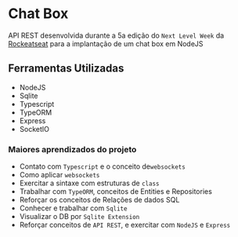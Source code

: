 # Chat Box

API REST desenvolvida durante a 5a edição do `Next Level Week` da [Rockeatseat](https://rocketseat.com.br/) para a implantação de um chat box em NodeJS

## Ferramentas Utilizadas

- NodeJS
- Sqlite
- Typescript
- TypeORM
- Express
- SocketIO

### Maiores aprendizados do projeto

- Contato com `Typescript` e o conceito de`websockets`
- Como aplicar `websockets`
- Exercitar a sintaxe com estruturas de `class`
- Trabalhar com `TypeORM`, conceitos de Entities e Repositories
- Reforçar os conceitos de Relações de dados SQL
- Conhecer e trabalhar com `Sqlite`
- Visualizar o DB por `Sqlite Extension`
- Reforçar conceitos de `API REST`, e exercitar com `NodeJS` e `Express`
